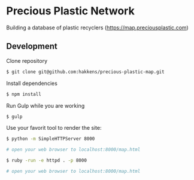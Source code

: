 # Precious Plastic Network

Building a database of plastic recyclers (https://map.preciousplastic.com)

## Development

Clone repository
```sh
$ git clone git@github.com:hakkens/precious-plastic-map.git
```

Install dependencies
```sh
$ npm install
```

Run Gulp while you are working
```sh
$ gulp
```

Use your favorit tool to render the site:

```sh
$ python -m SimpleHTTPServer 8000

# open your web browser to localhost:8000/map.html
```

```sh
$ ruby -run -e httpd . -p 8000

# open your web browser to localhost:8000/map.html
```
